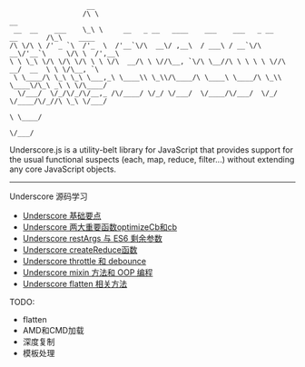                        __
                      /\ \                                                         __
     __  __    ___    \_\ \     __   _ __   ____    ___    ___   _ __    __       /\_\    ____
    /\ \/\ \ /' _ `\  /'_  \  /'__`\/\  __\/ ,__\  / ___\ / __`\/\  __\/'__`\     \/\ \  /',__\
    \ \ \_\ \/\ \/\ \/\ \ \ \/\  __/\ \ \//\__, `\/\ \__//\ \ \ \ \ \//\  __/  __  \ \ \/\__, `\
     \ \____/\ \_\ \_\ \___,_\ \____\\ \_\\/\____/\ \____\ \____/\ \_\\ \____\/\_\ _\ \ \/\____/
      \/___/  \/_/\/_/\/__,_ /\/____/ \/_/ \/___/  \/____/\/___/  \/_/ \/____/\/_//\ \_\ \/___/
                                                                                  \ \____/
                                                                                   \/___/

Underscore.js is a utility-belt library for JavaScript that provides
support for the usual functional suspects (each, map, reduce, filter...)
without extending any core JavaScript objects.


---

Underscore 源码学习
- [Underscore 基础要点](https://ruiming.github.io/2016/07/20/Underscore%E6%BA%90%E7%A0%81%E5%AD%A6%E4%B9%A0(%E4%B8%80)/)
- [Underscore 两大重要函数optimizeCb和cb](https://ruiming.github.io/2016/07/29/Underscore%E6%BA%90%E7%A0%81%E5%AD%A6%E4%B9%A0(%E4%BA%8C)/)
- [Underscore restArgs 与 ES6 剩余参数](https://ruiming.github.io/2016/07/31/Underscore%E6%BA%90%E7%A0%81%E5%AD%A6%E4%B9%A0(%E4%B8%89)/)
- [Underscore createReduce函数](https://ruiming.github.io/2016/08/01/Underscore%E6%BA%90%E7%A0%81%E5%AD%A6%E4%B9%A0(%E5%9B%9B)/)
- [Underscore throttle 和 debounce](https://ruiming.github.io/2016/08/04/Underscore%E6%BA%90%E7%A0%81%E5%AD%A6%E4%B9%A0(%E4%BA%94)/)
- [Underscore mixin 方法和 OOP 编程](https://ruiming.github.io/2016/08/05/Underscore%E6%BA%90%E7%A0%81%E5%AD%A6%E4%B9%A0(%E5%85%AD)/)
- [Underscore flatten 相关方法](https://ruiming.github.io/2016/08/06/Underscore%E6%BA%90%E7%A0%81%E5%AD%A6%E4%B9%A0(%E4%B8%83)/)

TODO:
- flatten
- AMD和CMD加载
- 深度复制
- 模板处理

